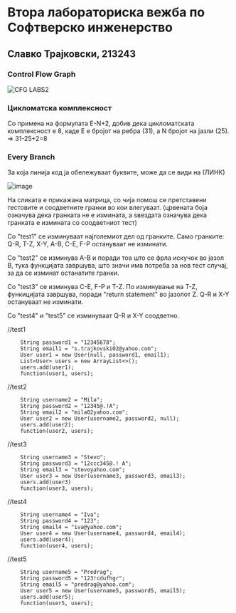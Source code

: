 # Втора лабораториска вежба по Софтверско инженерство
## Славко Трајковски, 213243
### Control Flow Graph
![CFG LABS2](https://github.com/slavcetrajkovski/SI_2023_lab2_213243/assets/126784837/d65ae75f-41ab-41c8-a846-1c2bb8623195)
### Цикломатска комплексност
Со примена на формулата E-N+2, добив дека цикломатската комплексност е 8, каде E е бројот на ребра (31), a N бројот на јазли (25). => 31-25+2=8
### Every Branch
За која линија код ја обележуваат буквите, може да се види на (ЛИНК)

![image](https://github.com/slavcetrajkovski/SI_2023_lab2_213243/assets/126784837/1aedd19e-6f32-4cff-a7eb-814832c73927)

На сликата е прикажана матрица, со чија помош се претставени тестовите и соодветните гранки во кои влегуваат. (црвената боја означува дека гранката не е измината, а ѕвездата означува дека гранката е измината со соодветниот тест)

Со "test1" се изминуваат најголемиот дел од гранките. Само гранките: Q-R, T-Z, X-Y, A-B, C-E, F-P остануваат не изминати.

Со "test2" се изминува A-B и поради тоа што се фрла искучок во јазол B, тука функцијата завршува, што значи има потреба за нов тест случај, за да се изминат останатите гранки.

Со "test3" се изминува C-E, F-P и T-Z. По изминување на T-Z, функицијата завршува, поради "return statement" во јазолот Z. Q-R и X-Y остануваат не изминати.

Со "test4" и "test5" се изминуваат Q-R и X-Y соодветно.

//test1

        String password1 = "12345678";
        String email1 = "s.trajkovski02@yahoo.com";
        User user1 = new User(null, password1, email1);
        List<User> users = new ArrayList<>();
        users.add(user1);
        function(user1, users);
//test2

        String username2 = "Mila";
        String password2 = "12345@.!A";
        String email2 = "mila02yahoo.com";
        User user2 = new User(username2, password2, null);
        users.add(user2);
        function(user2, users);
//test3

        String username3 = "Stevo";
        String password3 = "12ccc345@.! A";
        String email3 = "stevoyahoo.com";
        User user3 = new User(username3, password3, email3);
        users.add(user3)
        function(user3, users);
//test4

        String username4 = "Iva";
        String password4 = "123";
        String email4 = "iva@yahoo.com";
        User user4 = new User(username4, password4, email4);
        users.add(user4);
        function(user4, users);
//test5

        String username5 = "Predrag";
        String password5 = "123!cdufhgr";
        String email5 = "predrag@yahoo.com";
        User user5 = new User(username5, password5, email5);
        users.add(user5);
        function(user5, users);



